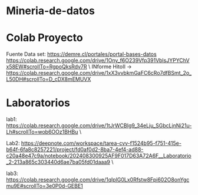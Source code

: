 # Mineria-de-datos

# Colab Proyecto
Fuente Data set: https://demre.cl/portales/portal-bases-datos
https://colab.research.google.com/drive/1Ony_f6O239Vfp391VblsJYPYChVx58EW#scrollTo=RgpoQksRdv7R \\
INforme HitoII -> https://colab.research.google.com/drive/1xX3vvbkmGaFC6cRo7dfBSmt_2o_L50DH#scrollTo=D_cDX8mEMUVX

# Laboratorios
 lab1: https://colab.research.google.com/drive/1tJrWCBIg9_34eLju_SGbcLjnNi21u-Lh#scrollTo=wob6OOz1BHBu \\
 
 Lab2: https://deepnote.com/workspace/tarea-cvv-f1524b95-f751-415e-b64f-6fa8c8257221/project/fd0af0d2-8ba7-4ef4-ad88-c20a48e47c9a/notebook/202408300925AF9F017D63A72A6F__Laboratorio_2-213a865c303440d6ae7ba05fd01daaa9 \\


 lab3: https://colab.research.google.com/drive/1qIplG0Lx0Rfstw8Fpi602O8onYgcmu9E#scrollTo=3e0P0d-GEBE1
 

